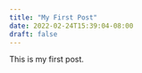 ```yaml
---
title: "My First Post"
date: 2022-02-24T15:39:04-08:00
draft: false
---
```


This is my first post.


